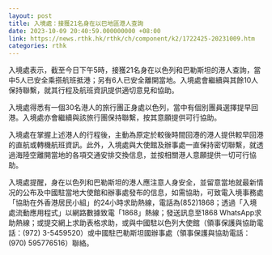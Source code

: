 ```yaml
---
layout: post
title: 入境處：接獲21名身在以巴地區港人查詢
date: 2023-10-09 20:40:59.000000000 +08:00
link: https://news.rthk.hk/rthk/ch/component/k2/1722425-20231009.htm
categories: rthk
---
```


入境處表示，截至今日下午5時，接獲21名身在以色列和巴勒斯坦的港人查詢，當中5人已安全乘搭航班抵港；另有6人已安全離開當地。入境處會繼續與其餘10人保持聯繫，就其行程及航班資訊提供適切意見和協助。

入境處得悉有一個30名港人的旅行團正身處以色列，當中有個別團員選擇提早回港。入境處亦會繼續與該旅行團保持聯繫，按其意願提供可行協助。

入境處在掌握上述港人的行程後，主動為原定於較後時間回港的港人提供較早回港的直航或轉機航班資訊。此外，入境處與大使館及辦事處一直保持密切聯繫，就透過海陸空離開當地的各項交通安排交換信息，並按相關港人意願提供一切可行協助。

入境處提醒，身在以色列和巴勒斯坦的港人應注意人身安全，並留意當地就最新情况的公布及中國駐當地大使館和辦事處發布的信息，如需協助，可致電入境事務處「協助在外香港居民小組」的24小時求助熱線，電話為(852)1868；透過「入境處流動應用程式」以網路數據致電「1868」熱線；發送訊息至1868 WhatsApp求助熱線；或提交網上求助表格求助，或與中國駐以色列大使館（領事保護與協助電話：(972) 3-5459520）或中國駐巴勒斯坦國辦事處（領事保護與協助電話：(970) 595776516）聯絡。
